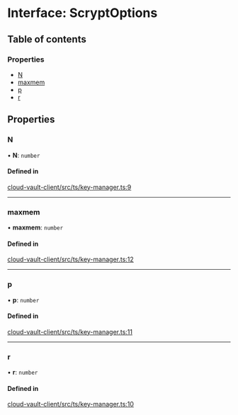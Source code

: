 # Interface: ScryptOptions

## Table of contents

### Properties

- [N](ScryptOptions.md#n)
- [maxmem](ScryptOptions.md#maxmem)
- [p](ScryptOptions.md#p)
- [r](ScryptOptions.md#r)

## Properties

### N

• **N**: `number`

#### Defined in

[cloud-vault-client/src/ts/key-manager.ts:9](https://gitlab.com/i3-market/code/wp3/t3.2/i3m-wallet-monorepo/-/blob/fe110225/packages/cloud-vault-client/src/ts/key-manager.ts#L9)

___

### maxmem

• **maxmem**: `number`

#### Defined in

[cloud-vault-client/src/ts/key-manager.ts:12](https://gitlab.com/i3-market/code/wp3/t3.2/i3m-wallet-monorepo/-/blob/fe110225/packages/cloud-vault-client/src/ts/key-manager.ts#L12)

___

### p

• **p**: `number`

#### Defined in

[cloud-vault-client/src/ts/key-manager.ts:11](https://gitlab.com/i3-market/code/wp3/t3.2/i3m-wallet-monorepo/-/blob/fe110225/packages/cloud-vault-client/src/ts/key-manager.ts#L11)

___

### r

• **r**: `number`

#### Defined in

[cloud-vault-client/src/ts/key-manager.ts:10](https://gitlab.com/i3-market/code/wp3/t3.2/i3m-wallet-monorepo/-/blob/fe110225/packages/cloud-vault-client/src/ts/key-manager.ts#L10)
